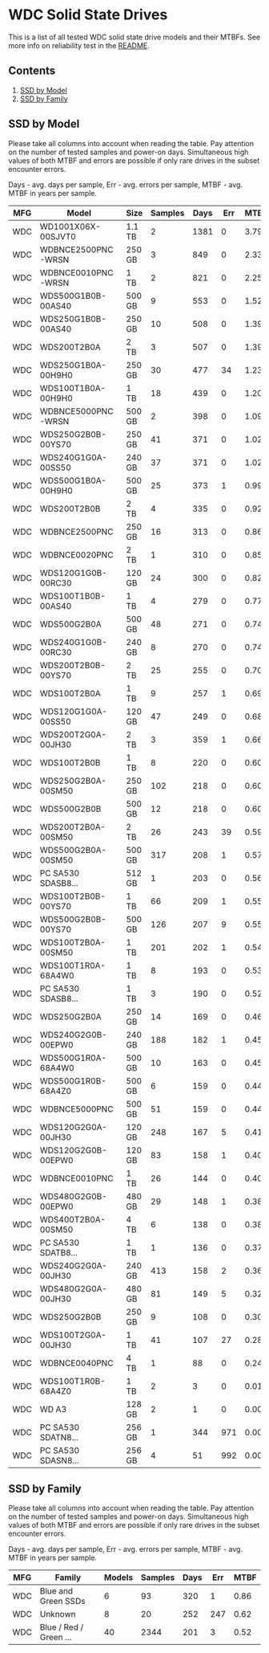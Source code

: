 WDC Solid State Drives
======================

This is a list of all tested WDC solid state drive models and their MTBFs. See
more info on reliability test in the [README](https://github.com/linuxhw/SMART).

Contents
--------

1. [ SSD by Model  ](#ssd-by-model)
2. [ SSD by Family ](#ssd-by-family)

SSD by Model
------------

Please take all columns into account when reading the table. Pay attention on the
number of tested samples and power-on days. Simultaneous high values of both MTBF
and errors are possible if only rare drives in the subset encounter errors.

Days - avg. days per sample,
Err  - avg. errors per sample,
MTBF - avg. MTBF in years per sample.

| MFG       | Model              | Size   | Samples | Days  | Err   | MTBF |
|-----------|--------------------|--------|---------|-------|-------|------|
| WDC       | WD1001X06X-00SJVT0 | 1.1 TB | 2       | 1381  | 0     | 3.79   |
| WDC       | WDBNCE2500PNC-WRSN | 250 GB | 3       | 849   | 0     | 2.33   |
| WDC       | WDBNCE0010PNC-WRSN | 1 TB   | 2       | 821   | 0     | 2.25   |
| WDC       | WDS500G1B0B-00AS40 | 500 GB | 9       | 553   | 0     | 1.52   |
| WDC       | WDS250G1B0B-00AS40 | 250 GB | 10      | 508   | 0     | 1.39   |
| WDC       | WDS200T2B0A        | 2 TB   | 3       | 507   | 0     | 1.39   |
| WDC       | WDS250G1B0A-00H9H0 | 250 GB | 30      | 477   | 34    | 1.23   |
| WDC       | WDS100T1B0A-00H9H0 | 1 TB   | 18      | 439   | 0     | 1.20   |
| WDC       | WDBNCE5000PNC-WRSN | 500 GB | 2       | 398   | 0     | 1.09   |
| WDC       | WDS250G2B0B-00YS70 | 250 GB | 41      | 371   | 0     | 1.02   |
| WDC       | WDS240G1G0A-00SS50 | 240 GB | 37      | 371   | 0     | 1.02   |
| WDC       | WDS500G1B0A-00H9H0 | 500 GB | 25      | 373   | 1     | 0.99   |
| WDC       | WDS200T2B0B        | 2 TB   | 4       | 335   | 0     | 0.92   |
| WDC       | WDBNCE2500PNC      | 250 GB | 16      | 313   | 0     | 0.86   |
| WDC       | WDBNCE0020PNC      | 2 TB   | 1       | 310   | 0     | 0.85   |
| WDC       | WDS120G1G0B-00RC30 | 120 GB | 24      | 300   | 0     | 0.82   |
| WDC       | WDS100T1B0B-00AS40 | 1 TB   | 4       | 279   | 0     | 0.77   |
| WDC       | WDS500G2B0A        | 500 GB | 48      | 271   | 0     | 0.74   |
| WDC       | WDS240G1G0B-00RC30 | 240 GB | 8       | 270   | 0     | 0.74   |
| WDC       | WDS200T2B0B-00YS70 | 2 TB   | 25      | 255   | 0     | 0.70   |
| WDC       | WDS100T2B0A        | 1 TB   | 9       | 257   | 1     | 0.69   |
| WDC       | WDS120G1G0A-00SS50 | 120 GB | 47      | 249   | 0     | 0.68   |
| WDC       | WDS200T2G0A-00JH30 | 2 TB   | 3       | 359   | 1     | 0.66   |
| WDC       | WDS100T2B0B        | 1 TB   | 8       | 220   | 0     | 0.60   |
| WDC       | WDS250G2B0A-00SM50 | 250 GB | 102     | 218   | 0     | 0.60   |
| WDC       | WDS500G2B0B        | 500 GB | 12      | 218   | 0     | 0.60   |
| WDC       | WDS200T2B0A-00SM50 | 2 TB   | 26      | 243   | 39    | 0.59   |
| WDC       | WDS500G2B0A-00SM50 | 500 GB | 317     | 208   | 1     | 0.57   |
| WDC       | PC SA530 SDASB8... | 512 GB | 1       | 203   | 0     | 0.56   |
| WDC       | WDS100T2B0B-00YS70 | 1 TB   | 66      | 209   | 1     | 0.55   |
| WDC       | WDS500G2B0B-00YS70 | 500 GB | 126     | 207   | 9     | 0.55   |
| WDC       | WDS100T2B0A-00SM50 | 1 TB   | 201     | 202   | 1     | 0.54   |
| WDC       | WDS100T1R0A-68A4W0 | 1 TB   | 8       | 193   | 0     | 0.53   |
| WDC       | PC SA530 SDASB8... | 1 TB   | 3       | 190   | 0     | 0.52   |
| WDC       | WDS250G2B0A        | 250 GB | 14      | 169   | 0     | 0.46   |
| WDC       | WDS240G2G0B-00EPW0 | 240 GB | 188     | 182   | 1     | 0.45   |
| WDC       | WDS500G1R0A-68A4W0 | 500 GB | 10      | 163   | 0     | 0.45   |
| WDC       | WDS500G1R0B-68A4Z0 | 500 GB | 6       | 159   | 0     | 0.44   |
| WDC       | WDBNCE5000PNC      | 500 GB | 51      | 159   | 0     | 0.44   |
| WDC       | WDS120G2G0A-00JH30 | 120 GB | 248     | 167   | 5     | 0.41   |
| WDC       | WDS120G2G0B-00EPW0 | 120 GB | 83      | 158   | 1     | 0.40   |
| WDC       | WDBNCE0010PNC      | 1 TB   | 26      | 144   | 0     | 0.40   |
| WDC       | WDS480G2G0B-00EPW0 | 480 GB | 29      | 148   | 1     | 0.38   |
| WDC       | WDS400T2B0A-00SM50 | 4 TB   | 6       | 138   | 0     | 0.38   |
| WDC       | PC SA530 SDATB8... | 1 TB   | 1       | 136   | 0     | 0.37   |
| WDC       | WDS240G2G0A-00JH30 | 240 GB | 413     | 158   | 2     | 0.36   |
| WDC       | WDS480G2G0A-00JH30 | 480 GB | 81      | 149   | 5     | 0.32   |
| WDC       | WDS250G2B0B        | 250 GB | 9       | 108   | 0     | 0.30   |
| WDC       | WDS100T2G0A-00JH30 | 1 TB   | 41      | 107   | 27    | 0.28   |
| WDC       | WDBNCE0040PNC      | 4 TB   | 1       | 88    | 0     | 0.24   |
| WDC       | WDS100T1R0B-68A4Z0 | 1 TB   | 2       | 3     | 0     | 0.01   |
| WDC       | WD A3              | 128 GB | 2       | 1     | 0     | 0.00   |
| WDC       | PC SA530 SDATN8... | 256 GB | 1       | 344   | 971   | 0.00   |
| WDC       | PC SA530 SDASN8... | 256 GB | 4       | 51    | 992   | 0.00   |

SSD by Family
-------------

Please take all columns into account when reading the table. Pay attention on the
number of tested samples and power-on days. Simultaneous high values of both MTBF
and errors are possible if only rare drives in the subset encounter errors.

Days - avg. days per sample,
Err  - avg. errors per sample,
MTBF - avg. MTBF in years per sample.

| MFG       | Family                 | Models | Samples | Days  | Err   | MTBF |
|-----------|------------------------|--------|---------|-------|-------|------|
| WDC       | Blue and Green SSDs    | 6      | 93      | 320   | 1     | 0.86   |
| WDC       | Unknown                | 8      | 20      | 252   | 247   | 0.62   |
| WDC       | Blue / Red / Green ... | 40     | 2344    | 201   | 3     | 0.52   |
